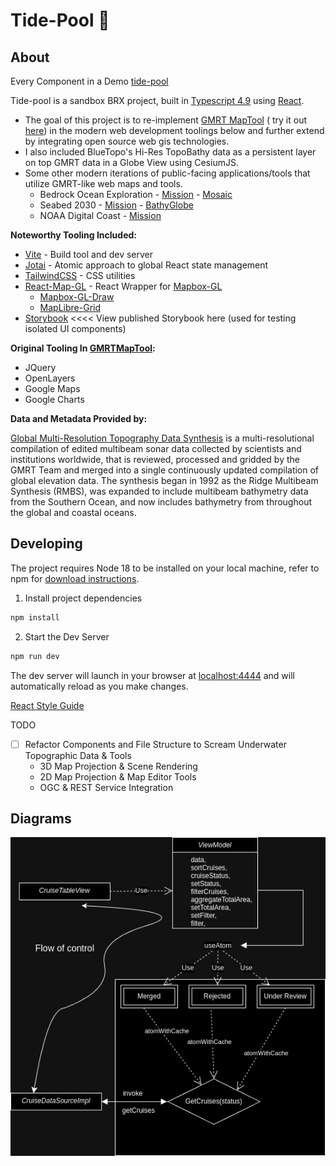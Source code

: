 # Tide-Pool :ocean:

## About
Every Component in a Demo [tide-pool](https://tide-pool.pages.dev/)

Tide-pool is a sandbox BRX project, built in [Typescript 4.9](https://www.typescriptlang.org) using [React](https://reactjs.org/).
- The goal of this project is to re-implement [GMRT MapTool](https://github.com/mgds/gmrtMapTool) ( try it out [here](https://www.gmrt.org/GMRTMapTool/)) in the modern web development toolings below and further extend by integrating open source web gis technologies.
- I also included BlueTopo's Hi-Res TopoBathy data as a persistent layer on top GMRT data in a Globe View using CesiumJS.
- Some other modern iterations of public-facing applications/tools that utilize GMRT-like web maps and tools.
  - Bedrock Ocean Exploration - [Mission](https://www.bedrockocean.com/mission) - [Mosaic](https://mosaic.bedrockocean.com/)
  - Seabed 2030 - [Mission](https://ccom.unh.edu/project/bathymetry-globe) - [BathyGlobe](https://seabed2030.org/)
  - NOAA Digital Coast - [Mission](https://coast.noaa.gov/digitalcoast/about/)

**Noteworthy Tooling Included:**

- [Vite](https://github.com/vitejs) - Build tool and dev server
- [Jotai](https://jotai.org/) - Atomic approach to global React state management
- [TailwindCSS](https://tailwindcss.com) - CSS utilities
- [React-Map-GL](https://visgl.github.io/react-map-gl/) - React Wrapper for [Mapbox-GL](https://docs.mapbox.com/mapbox-gl-js)
  - [Mapbox-GL-Draw](https://github.com/mapbox/mapbox-gl-draw)
  - [MapLibre-Grid](https://github.com/maptiler/maplibre-grid)
- [Storybook](https://67d84670b91c3a0fa31f09e3-ddbeapkbul.chromatic.com/) <<<< View published Storybook here (used for testing isolated UI components)

**Original Tooling In [GMRTMapTool](https://www.gmrt.org/GMRTMapTool/):**

- JQuery
- OpenLayers
- Google Maps
- Google Charts


**Data and Metadata Provided by:**

  [Global Multi-Resolution Topography Data Synthesis](https://www.gmrt.org) is a multi-resolutional compilation of edited multibeam sonar data collected by scientists and institutions worldwide, that is reviewed, processed and gridded by the GMRT Team and merged into a single continuously updated compilation of global elevation data. The synthesis began in 1992 as the Ridge Multibeam Synthesis (RMBS), was expanded to include multibeam bathymetry data from the Southern Ocean, and now includes bathymetry from throughout the global and coastal oceans.

  
## Developing

The project requires Node 18 to be installed on your local machine, refer to npm for [download instructions](https://docs.npmjs.com/downloading-and-installing-node-js-and-npm).

1. Install project dependencies

```sh
npm install
```

2. Start the Dev Server

```sh
npm run dev
```

The dev server will launch in your browser at [localhost:4444](localhost:4444) and will automatically reload as you make changes.

[React Style Guide](https://mkosir.github.io/typescript-style-guide/#appendix---react)

TODO  
- [ ] Refactor Components and File Structure to Scream Underwater Topographic Data & Tools
  - 3D Map Projection & Scene Rendering
  - 2D Map Projection & Map Editor Tools
  - OGC & REST Service Integration


## Diagrams

  ![image](https://github.com/jph6366/tide-pool/blob/bathy-req/flowofcontrol.drawio.png)

